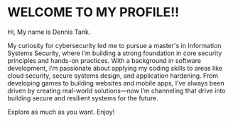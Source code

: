 # WELCOME TO MY PROFILE!!

Hi, My name is Dennis Tank.

My curiosity for cybersecurity led me to pursue a master's in Information Systems Security, where I’m building a strong foundation in core security principles and hands-on practices. With a background in software development, I’m passionate about applying my coding skills to areas like cloud security, secure systems design, and application hardening. From developing games to building websites and mobile apps, I’ve always been driven by creating real-world solutions—now I’m channeling that drive into building secure and resilient systems for the future.

Explore as much as you want. Enjoy!